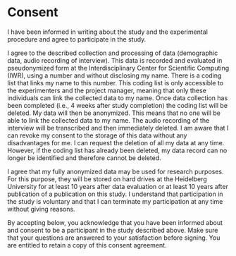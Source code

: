 # Consent

I have been informed in writing about the study and the experimental procedure and agree to participate in the study.

I agree to the described collection and processing of data (demographic data, audio recording of interview). This data is recorded and evaluated in pseudonymized form at the Interdisciplinary Center for Scientific Computing (IWR), using a number and without disclosing my name. There is a coding list that links my name to this number. This coding list is only accessible to the experimenters and the project manager, meaning that only these individuals can link the collected data to my name. Once data collection has been completed (i.e., 4 weeks after study completion) the coding list will be deleted. My data will then be anonymized. This means that no one will be able to link the collected data to my name. The audio recording of the interview will be transcribed and then immediately deleted. I am aware that I can revoke my consent to the storage of this data without any disadvantages for me. I can request the deletion of all my data at any time. However, if the coding list has already been deleted, my data record can no longer be identified and therefore cannot be deleted.

I agree that my fully anonymized data may be used for research purposes. For this purpose, they will be stored on hard drives at the Heidelberg University for at least 10 years after data evaluation or at least 10 years after publication of a publication on this study. I understand that participation in the study is voluntary and that I can terminate my participation at any time without giving reasons.

By accepting below, you acknowledge that you have been informed about and consent to be a participant in the study described above. Make sure that your questions are answered to your satisfaction before signing. You are entitled to retain a copy of this consent agreement.
